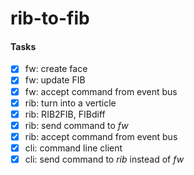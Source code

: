 ﻿# rib-to-fib
 
 
 #### Tasks
 
* [X] fw: create face 
* [X] fw: update FIB 
* [X] fw: accept command from event bus 
* [X] rib: turn into a verticle 
* [X] rib: RIB2FIB, FIBdiff 
* [X] rib: send command to *fw* 
* [X] rib: accept command from event bus 
* [X] cli: command line client  
* [X] cli: send command to *rib* instead of *fw*

